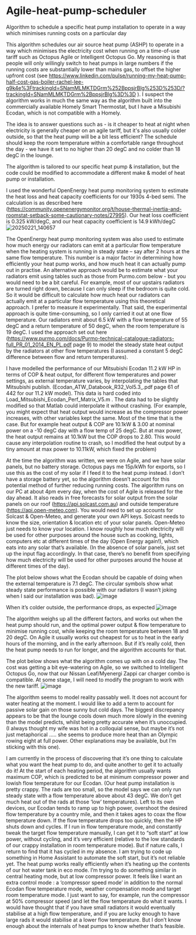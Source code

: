 # Agile-heat-pump-scheduler
Algorithm to schedule a specific heat pump installation to operate in a way which minimises running costs on a particular day

This algorithm schedules our air source heat pump (ASHP) to operate in a way which minimises the electricity cost when running on a time-of-use tariff such as Octopus Agile or Intelligent Octopus Go. My reasoning is that people will only willingly switch to heat pumps in large numbers if the running costs are substantially lower than mains gas, to offset the higher upfront cost (see https://www.linkedin.com/pulse/running-my-heat-pump-half-cost-gas-boiler-rachel-lee-g9k4e%3FtrackingId=SNamMLMKTDGrm%252BppsjrBlg%253D%253D/?trackingId=SNamMLMKTDGrm%2BppsjrBlg%3D%3D ). I suspect the algorithm works in much the same way as the algorithm built into the commercially available Homely Smart Thermostat, but I have a Misubishi Ecodan, which is not compatible with a Homely.

The idea is to answer questions such as - is it cheaper to heat at night when electricity is generally cheaper on an agile tariff, but it's also usually colder outside, so that the heat pump will be a bit less efficient? The schedule should keep the room temperature within a comfortable range throughout the day - we have it set to no higher than 20 degC and no colder than 18 degC in the lounge.

The algorithm is tailored to our specific heat pump & installation, but the code could be modified to accommodate a different make & model of heat pump or installation. 

I used the wonderful OpenEnergy heat pump monitoring system to estimate the heat loss and heat capacity coefficients for our 1930s 4-bed semi. The calculation is as described here (https://community.openenergymonitor.org/t/house-thermal-inertia-and-roomstat-setback-some-cautionary-notes/27995). Our heat loss coefficient is 0.325 kW/degC, and our heat capacity coefficient is 14.9 kWh/degC
![20250221_140657](https://github.com/user-attachments/assets/b44cec3c-c6cf-4ddf-8e39-74c0185ebfe6)

The OpenEnergy heat pump monitoring system was also used to estimate how much energy our radiators can emit at a particular flow temperature when the heating system is running in steady state – say after 2 hours at the same flow temperature. This number is a major factor in determining how efficiently your heat pump works, and how much heat it can actually pump out in practise. An alternative approach would be to estimate what your radiators emit using tables such as those from Purmo.com below - but you would need to be a bit careful. For example, most of our upstairs radiators are turned right down, because I can only sleep if the bedroom is quite cold. So it would be difficult to calculate how much heat our radiators can actually emit at a particular flow temperature using this theoretical approach. I prefer to measure it experimentally. That said, the experimental approach is quite time-consuming, so I only carried it out at one flow temperature. Our radiators emit about 6.5 kW with a flow temperature of 55 degC and a return temperature of 50 degC, when the room temperature is 19 degC. I used the approach set out here (https://www.purmo.com/docs/Purmo-technical-catalogue-radiators-full_PR_01_2014_EN_PL.pdf page 9) to model the steady state heat output by the radiators at other flow temperatures (I assumed a constant 5 degC difference between flow and return temperatures).

I have modelled the performance of our Mitsubishi Ecodan 11.2 kW HP in terms of COP & heat output, for different flow temperatures and power settings, as external temperature varies, by interpolating the tables that Mitsubishi publish. (Ecodan_ATW_Databook_R32_Vol5.3_.pdf page 61 of 442 for our 11.2 kW model). This data is hard coded into Load_Mitsubishi_Ecodan_Perf_Matrix_V5.m . The data had to be slightly modified so that Matlab could interpolate it without crashing. (For example, you might expect that heat output would increase as the compressor power increases, with other variables kept the same. Most of the time that is the case. But for example heat output & COP are 10.1kW & 3.00 at nominal power on a -10 degC day with a flow temp of 25 degC. But at max power, the heat output remains at 10.1kW but the COP drops to 2.80. This would cause any interpolation routine to crash, so I modified the heat output by a tiny amount at max power to 10.11kW, which fixed the problem)

At the time the algorithm was written, we were on Agile, and we have solar panels, but no battery storage. Octopus pays me 15p/kWh for exports, so I use this as the cost of my solar if I feed it to the heat pump instead. I don’t have a storage battery yet, so the algorithm doesn’t account for this potential method of further reducing running costs. The algorithm runs on our PC at about 4pm every day, when the cost of Agile is released for the day ahead. It also reads in free forecasts for solar output from the solar panels on our roof (https://api.solcast.com.au) and outside temperature (https://api.open-meteo.com). You would need to set up accounts for Solcast & Open-Meteo, and generate your own API keys. Solcast needs to know the size, orientation & location etc of your solar panels. Open-Meteo just needs to know your location. I know roughly how much electricity will be used for other purposes around the house such as cooking, lights, computers etc at different times of the day (Open Energy again!), which eats into any solar that’s available. (In the absence of solar panels, just set up the input flag accordingly. In that case, there’s no benefit from specifying how much electricity will be used for other purposes around the house at different times of the day).

The plot below shows what the Ecodan should be capable of doing when the external temperature is 7.1 degC. The circular symbols show what steady state performance is possible with our radiators (I wasn’t joking when I said our installation was bad).
![image](https://github.com/user-attachments/assets/97d19fe9-7e66-4ba4-b24b-75f308c5e815)

When it’s colder outside, the performance drops, as expected
![image](https://github.com/user-attachments/assets/e021c793-2673-4fcd-913a-e24b6c55b896)

The algorithm weighs up all the different factors, and works out when the heat pump should run, and the optimal power output & flow temperature to minimise running cost, while keeping the room temperature between 18 and 20 degC. On Agile it usually works out cheapest for us to heat in the early hours of the morning, and in the early afternoon. But if it’s really cold, then the heat pump needs to run for longer, and the algorithm accounts for that.

The plot below shows what the algorithm comes up with on a cold day. The cost was getting a bit eye-watering on Agile, so we switched to Intelligent Octopus Go, now that our Nissan Leaf/Myenergi Zappi car charger combo is compatible. At some stage, I will need to modify the program to work with the new tariff.
![image](https://github.com/user-attachments/assets/4192758b-d826-4ad7-8efd-d24d6bb8b3f2)

The algorithm seems to model reality passably well. It does not account for water heating at the moment. I would like to add a term to account for passive solar gain on those sunny but cold days. The biggest discrepancy appears to be that the lounge cools down much more slowly in the evening than the model predicts, whilst being pretty accurate when it’s unoccupied. (I always thought my wife was hot in a colloquial sense, but maybe it’s not just metaphorical ….. she seems to produce more heat than an Olympic rowing eight at full power. Other explanations may be available, but I’m sticking with this one).

I am currently in the process of discovering that it’s one thing to calculate what you want the heat pump to do, and quite another to get it to actually do it! At the start of each heating period, the algorithm usually wants maximum COP, which is predicted to be at minimum compressor power and lowish flow temperature for our Ecodan. (Our heat pump installation is pretty crappy. The rads are too small, so the model says we can only run steady state with a flow temperature above about 43 degC. We don’t get much heat out of the rads at those ‘low’ temperatures). Left to its own devices, our Ecodan tends to ramp up to high power, overshoot the desired flow temperature by a country mile, and then it takes ages to coax the flow temperature down. If the flow temperature drops too quickly, then the HP shuts down and cycles. If I run in flow temperature mode, and constantly tweak the target flow temperature manually, I can get it to “soft start” at low power, without cycling, and it’s very efficient (relative to the low standards of our crappy installation in room temperature mode). But if nature calls, I return to find that it has cycled in my absence. I am trying to code up something in Home Assistant to automate the soft start, but it’s not reliable yet. The heat pump works really efficiently when it’s heating up the contents of our hot water tank in eco mode. I’m trying to do something similar in central heating mode, but at low compressor power. It feels like I want an extra control mode : a ‘compressor speed mode’ in addition to the normal Ecodan flow temperature mode, weather compensation mode and target room temperature mode. I just want to say, for example, run the compressor at 50% compressor speed (and let the flow temperature do what it wants. I would have thought that if you have small radiators it would eventually stabilise at a high flow temperature, and if you are lucky enough to have large rads it would stabilise at a lower flow temperature. But I don’t know enough about the internals of heat pumps to know whether that’s feasible.
